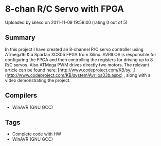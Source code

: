 # 8-chan R/C Servo with FPGA

Uploaded by ialexo on 2011-11-09 19:58:00 (rating 0 out of 5)

## Summary

In this project I have created an 8-channel R/C servo controller using ATmega16 & a Spartan XCS05 FPGA from Xilinx. AVRILOS is responsible for configuring the FPGA and then controlling the registers for driving up to 8 R/C servos. Also ATMega PWM drives directly two motors. The relevant article can be found here: [http://www.codeproject.com/KB/sy...](http://www.codeproject.com/KB/system/Avrilos03b.aspx) , along with a video demonstrating the project.

## Compilers

- WinAVR (GNU GCC)

## Tags

- Complete code with HW
- WinAVR (GNU GCC)
